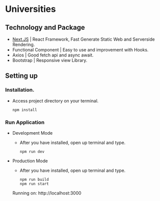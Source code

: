 # Universities

## Technology and Package

- [Next.JS](https://nextjs.org/) | React Framework, Fast Generate Static Web and Serverside Rendering.
- Functional Component | Easy to use and improvement with Hooks.
- Axios | Good fetch api and async await.
- Bootstrap | Responsive view Library.

## Setting up

### Installation.

- Access project directory on your terminal.

      npm install

### Run Application

- Development Mode

  - After you have installed, open up terminal and type.

        npm run dev
        
- Production Mode

  - After you have installed, open up terminal and type.

        npm run build
        npm run start
        
  Running on: http://localhost:3000
